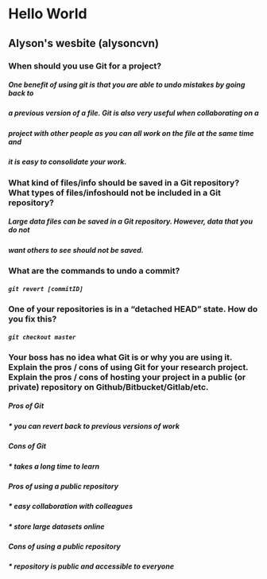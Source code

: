 # Hello World
## Alyson's wesbite (alysoncvn)

### When should you use Git for a project?
##### One benefit of using git is that you are able to undo mistakes by going back to 
##### a previous version of a file. Git is also very useful when collaborating on a 
##### project with other people as you can all work on the file at the same time and 
##### it is easy to consolidate your work.  

### What kind of files/info should be saved in a Git repository? What types of files/infoshould not be included in a Git repository?
##### Large data files can be saved in a Git repository. However, data that you do not 
##### want others to see should not be saved. 

### What are the commands to undo a commit?
##### ` git revert [commitID] `

### One of your repositories is in a “detached HEAD” state. How do you fix this?
##### ` git checkout master `

### Your boss has no idea what Git is or why you are using it. Explain the pros / cons  of using Git for your research project. Explain the pros / cons of hosting your project in a public (or private) repository on Github/Bitbucket/Gitlab/etc.
##### Pros of Git
##### * you can revert back to previous versions of work
##### Cons of Git 
##### * takes a long time to learn 
##### Pros of using a public repository
##### * easy collaboration with colleagues
##### * store large datasets online
##### Cons of using a public repository 
##### * repository is public and accessible to everyone 

